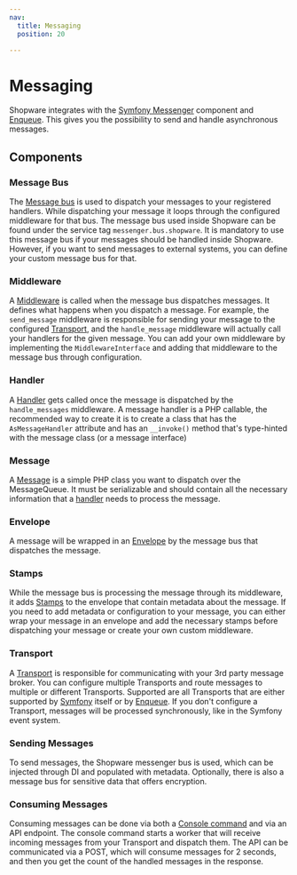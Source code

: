 ```yaml
---
nav:
  title: Messaging
  position: 20

---
```


# Messaging

Shopware integrates with the [Symfony Messenger](https://symfony.com/doc/current/components/messenger.html) component and [Enqueue](https://enqueue.forma-pro.com/). This gives you the possibility to send and handle asynchronous messages.

## Components

### Message Bus

The [Message bus](https://symfony.com/doc/current/components/messenger.html#bus) is used to dispatch your messages to your registered handlers. While dispatching your message it loops through the configured middleware for that bus. The message bus used inside Shopware can be found under the service tag `messenger.bus.shopware`. It is mandatory to use this message bus if your messages should be handled inside Shopware. However, if you want to send messages to external systems, you can define your custom message bus for that.

### Middleware

A [Middleware](https://symfony.com/doc/current/messenger.html#middleware) is called when the message bus dispatches messages. It defines what happens when you dispatch a message. For example, the `send_message` middleware is responsible for sending your message to the configured [Transport](messaging#transport), and the `handle_message` middleware will actually call your handlers for the given message. You can add your own middleware by implementing the `MiddlewareInterface` and adding that middleware to the message bus through configuration.

### Handler

A [Handler](https://symfony.com/doc/current/messenger.html#registering-handlers) gets called once the message is dispatched by the `handle_messages` middleware. A message handler is a PHP callable, the recommended way to create it is to create a class that has the `AsMessageHandler` attribute and has an `__invoke()` method that's type-hinted with the message class (or a message interface)

### Message

A [Message](https://symfony.com/doc/current/messenger.html#message) is a simple PHP class you want to dispatch over the MessageQueue. It must be serializable and should contain all the necessary information that a [handler](messaging#handler) needs to process the message.

### Envelope

A message will be wrapped in an [Envelope](https://symfony.com/doc/current/components/messenger.html#adding-metadata-to-messages-envelopes) by the message bus that dispatches the message.

### Stamps

While the message bus is processing the message through its middleware, it adds [Stamps](https://symfony.com/doc/current/components/messenger.html#adding-metadata-to-messages-envelopes) to the envelope that contain metadata about the message. If you need to add metadata or configuration to your message, you can either wrap your message in an envelope and add the necessary stamps before dispatching your message or create your own custom middleware.

### Transport

A [Transport](https://symfony.com/doc/current/messenger.html#transports) is responsible for communicating with your 3rd party message broker. You can configure multiple Transports and route messages to multiple or different Transports. Supported are all Transports that are either supported by [Symfony](https://symfony.com/doc/current/messenger.html#transports) itself or by [Enqueue](https://github.com/php-enqueue/enqueue-dev/tree/master/docs/transport). If you don't configure a Transport, messages will be processed synchronously, like in the Symfony event system.

### Sending Messages

To send messages, the Shopware messenger bus is used, which can be injected through DI and populated with metadata. Optionally, there is also a message bus for sensitive data that offers encryption.

### Consuming Messages

Consuming messages can be done via both a [Console command](../../guides/hosting/infrastructure/message-queue#cli-worker) and via an API endpoint. The console command starts a worker that will receive incoming messages from your Transport and dispatch them. The API can be communicated via a POST, which will consume messages for 2 seconds, and then you get the count of the handled messages in the response.
